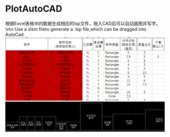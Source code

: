 # PlotAutoCAD
根据Excel表格中的数据生成相应的lsp文件，拖入CAD后可以自动画图并写字。 \n\n   Use a xlsm fileto generate a .lsp file,which can be dragged into AutoCad.
![image](https://github.com/XStir/PlotAutoCAD/blob/master/excel.png)
![image](https://github.com/XStir/PlotAutoCAD/blob/master/cad.jpg)
